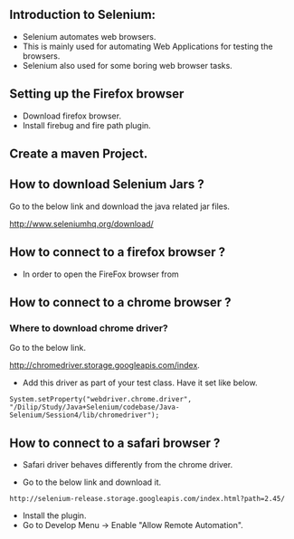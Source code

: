 
## Introduction to Selenium:

- Selenium automates web browsers.
- This is mainly used for automating Web Applications for testing the browsers.
- Selenium also used for some boring web browser tasks.

## Setting up the Firefox browser

-	Download firefox browser.
-	Install firebug and fire path plugin.

## Create a maven Project.


## How to download Selenium Jars ?

Go to the below link and download the java related jar files.

http://www.seleniumhq.org/download/

## How to connect to a firefox browser ?

- In order to open the FireFox browser from


## How to connect to a chrome browser ?

### Where to download chrome driver?

Go to the below link.  

http://chromedriver.storage.googleapis.com/index.

- Add this driver as part of your test class. Have it set like below.

```
System.setProperty("webdriver.chrome.driver", "/Dilip/Study/Java+Selenium/codebase/Java-Selenium/Session4/lib/chromedriver");
```

## How to connect to a safari browser ?

- Safari driver behaves differently from the chrome driver.

- Go to the below link and download it.  

```
http://selenium-release.storage.googleapis.com/index.html?path=2.45/
```
- Install the plugin.
- Go to Develop Menu -> Enable "Allow Remote Automation".
